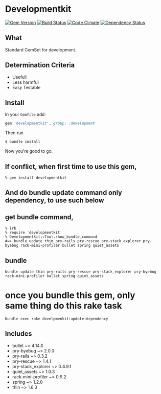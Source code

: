 # Developmentkit

[![Gem Version](https://badge.fury.io/rb/developmentkit.svg?style=flat)](http://badge.fury.io/rb/developmentkit)
[![Build Status](https://travis-ci.org/tetuyoko/developmentkit.svg?style=flat)](https://travis-ci.org/tetuyoko/developmentkit)
[![Code Climate](https://codeclimate.com/github/tetuyoko/developmentkit/badges/gpa.svg?style=flat)](https://codeclimate.com/github/tetuyoko/developmentkit)
[![Dependency Status](https://gemnasium.com/tetuyoko/developmentkit.svg?style=flat)](https://gemnasium.com/tetuyoko/developmentkit)

## What
Standard GemSet for development.

## Determination Criteria
 * Usefull
 * Less harmful
 * Easy Testable

## Install

In your `Gemfile` add:

```ruby
gem 'developmentkit', group: :development
```

Then run

```sh
$ bundle install
```

Now you're good to go.

## If conflict, when first time to use this gem, 

```
% gem install developmentkit
```

## And do bundle update command only dependency, to use such below
## get bundle command,
```
% irb
% require 'developmentkit'
% Developmentkit::Tool.show_bundle_command
#=> bundle update thin pry-rails pry-rescue pry-stack_explorer pry-byebug rack-mini-profiler bullet spring quiet_assets
```

## bundle
```
bundle update thin pry-rails pry-rescue pry-stack_explorer pry-byebug rack-mini-profiler bullet spring quiet_assets
```

# once you bundle this gem, only same thing do this rake task
```
bundle exec rake develpmenkit:update:dependency
```


## Includes
* bullet ~> 4.14.0
* pry-byebug ~> 2.0.0
* pry-rails ~> 0.3.2
* pry-rescue ~> 1.4.1
* pry-stack_explorer ~> 0.4.9.1
* quiet_assets ~> 1.0.3
* rack-mini-profiler ~> 0.9.2
* spring ~> 1.2.0
* thin ~> 1.6.3
